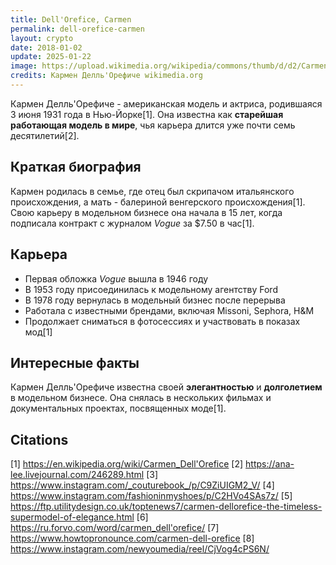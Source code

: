 ```yaml
---
title: Dell'Orefice, Carmen
permalink: dell-orefice-carmen
layout: crypto
date: 2018-01-02
update: 2025-01-22
image: https://upload.wikimedia.org/wikipedia/commons/thumb/d/d2/Carmen_Dell%27Orefice_September_2012_%28cropped%29.jpg/1200px-Carmen_Dell%27Orefice_September_2012_%28cropped%29.jpg
credits: Кармен Делль'Орефиче wikimedia.org
---
```


Кармен Делль'Орефиче - американская модель и актриса, родившаяся 3 июня 1931 года в Нью-Йорке[1]. Она известна как **старейшая работающая модель в мире**, чья карьера длится уже почти семь десятилетий[2].

## Краткая биография

Кармен родилась в семье, где отец был скрипачом итальянского происхождения, а мать - балериной венгерского происхождения[1]. Свою карьеру в модельном бизнесе она начала в 15 лет, когда подписала контракт с журналом *Vogue* за $7.50 в час[1].

## Карьера

- Первая обложка *Vogue* вышла в 1946 году
- В 1953 году присоединилась к модельному агентству Ford
- В 1978 году вернулась в модельный бизнес после перерыва
- Работала с известными брендами, включая Missoni, Sephora, H&M
- Продолжает сниматься в фотосессиях и участвовать в показах мод[1]

## Интересные факты

Кармен Делль'Орефиче известна своей **элегантностью** и **долголетием** в модельном бизнесе. Она снялась в нескольких фильмах и документальных проектах, посвященных моде[1].

## Citations

[1] https://en.wikipedia.org/wiki/Carmen_Dell'Orefice
[2] https://ana-lee.livejournal.com/246289.html
[3] https://www.instagram.com/_couturebook_/p/C9ZiUIGM2_V/
[4] https://www.instagram.com/fashioninmyshoes/p/C2HVo4SAs7z/
[5] https://ftp.utilitydesign.co.uk/toptenews7/carmen-dellorefice-the-timeless-supermodel-of-elegance.html
[6] https://ru.forvo.com/word/carmen_dell'orefice/
[7] https://www.howtopronounce.com/carmen-dell-orefice
[8] https://www.instagram.com/newyoumedia/reel/CjVog4cPS6N/
